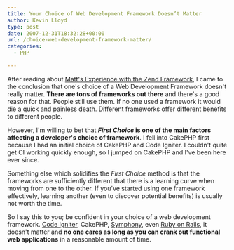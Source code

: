 ```yaml
---
title: Your Choice of Web Development Framework Doesn’t Matter
author: Kevin Lloyd
type: post
date: 2007-12-31T18:32:28+00:00
url: /choice-web-development-framework-matter/
categories:
  - PHP

---
```

After reading about [Matt's Experience with the Zend Framework][1], I came to the conclusion that one's choice of a Web Development Framework doesn't really matter. **There are tons of frameworks out there** and there's a good reason for that. People still use them. If no one used a framework it would die a quick and painless death. Different frameworks offer different benefits to different people.

However, I'm willing to bet that **_First Choice_ is one of the main factors affecting a developer's choice of framework**. I fell into CakePHP first because I had an initial choice of CakePHP and Code Igniter. I couldn't quite get CI working quickly enough, so I jumped on CakePHP and I've been here ever since.

Something else which solidifies the _First Choice_ method is that the frameworks are sufficiently different that there is a learning curve when moving from one to the other. If you've started using one framework effectively, learning another (even to discover potential benefits) is usually not worth the time.

So I say this to you; be confident in your choice of a web development framework. [Code Igniter][2], CakePHP, [Symphony][3], even [Ruby on Rails][4], it doesn't matter and **no one cares as long as you can crank out functional web applications** in a reasonable amount of time.

 [1]: http://www.pseudocoder.com/archives/2007/10/16/live-blogging-my-first-zend-framework-experience/
 [2]: http://codeigniter.com/
 [3]: http://www.symfony-project.org/
 [4]: http://www.rubyonrails.org/